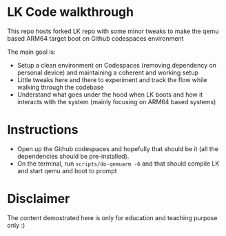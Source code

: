 # LK Code walkthrough
This repo hosts forked LK repo with some minor tweaks to make the qemu based ARM64 target
boot on Github codespaces environment

The main goal is:
* Setup a clean environment on Codespaces (removing dependency on personal device) and maintaining a coherent and working setup
* Little tweaks here and there to experiment and track the flow while walking through the codebase
* Understand what goes under the hood when LK boots and how it interacts with the system (mainly focusing on ARM64 based systems)


# Instructions
* Open up the Github codespaces and hopefully that should be it (all the dependencies should be pre-installed).
* On the terminal, run `scripts/do-qemuarm -6` and that should compile LK and start qemu and boot to prompt


# Disclaimer
The content demostrated here is only for education and teaching purpose only :)